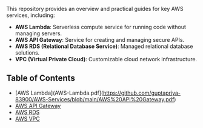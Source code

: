 This repository provides an overview and practical guides for key AWS services, including:
- **AWS Lambda**: Serverless compute service for running code without managing servers.
- **AWS API Gateway**: Service for creating and managing secure APIs.
- **AWS RDS (Relational Database Service)**: Managed relational database solutions.
- **VPC (Virtual Private Cloud)**: Customizable cloud network infrastructure.

## Table of Contents
- [AWS Lambda](AWS-Lambda.pdf](https://github.com/guptapriya-83900/AWS-Services/blob/main/AWS%20API%20Gateway.pdf)
- [AWS API Gateway](AWS-API-Gateway.pdf)
- [AWS RDS](AWS-RDS.pdf)
- [AWS VPC](VPC-Virtual-Private-Cloud.pdf)
